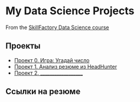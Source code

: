 # My Data Science Projects

From the [SkillFactory Data Science course](https://skillfactory.ru/data-science-specialization)

## Проекты

* [Проект 0. Игра: Угадай число](https://github.com/NikolayKordiukov/sf_data_science/tree/main/project_0)
* [Проект 1. Анализ резюме из HeadHunter](https://github.com/NikolayKordiukov/sf_data_science/tree/main/project_1)
* [Проект 2. __________________]()


## Ссылки на резюме